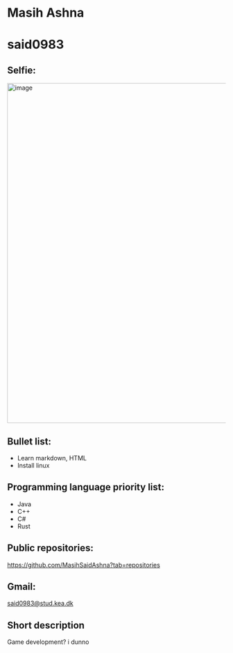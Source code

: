 # Masih Ashna
# said0983

## Selfie:

<img 
width="782" 
alt="image" 
src="https://i.kym-cdn.com/entries/icons/original/000/026/152/gigachad.jpg">


## Bullet list:

* Learn markdown, HTML
* Install linux

## Programming language priority list:

* Java
* C++
* C#
* Rust

## Public repositories:

https://github.com/MasihSaidAshna?tab=repositories

## Gmail:

said0983@stud.kea.dk

## Short description

Game development? i dunno
